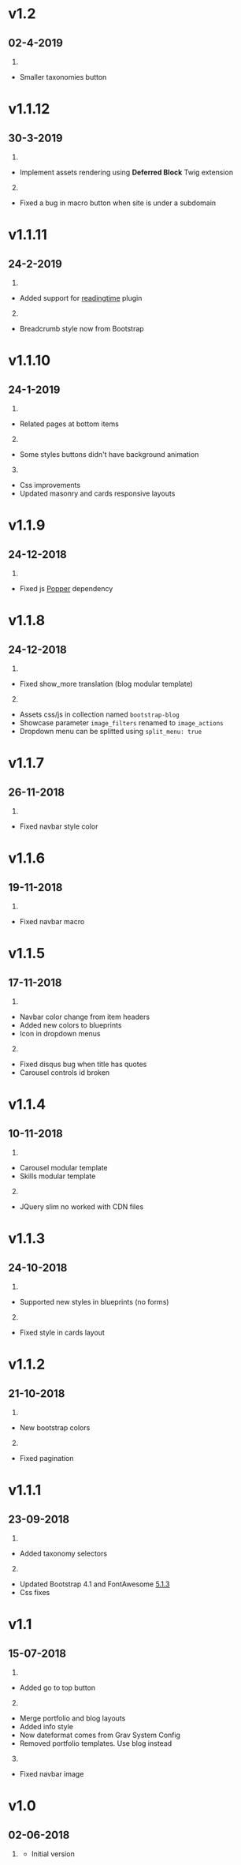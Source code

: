 # v1.2
## 02-4-2019

1. [](#improved)
  * Smaller taxonomies button

# v1.1.12
## 30-3-2019

1. [](#new)
  * Implement assets rendering using **Deferred Block** Twig extension
2. [](#bugfix)
  * Fixed a bug in macro button when site is under a subdomain

# v1.1.11
## 24-2-2019

1. [](#new)
  * Added support for [readingtime](https://github.com/getgrav/grav-plugin-readingtime) plugin
2. [](#improved)
  * Breadcrumb style now from Bootstrap

# v1.1.10
## 24-1-2019

1. [](#new)
  * Related pages at bottom items
2. [](#bugfix)
  * Some styles buttons didn't have background animation
3. [](#improved)
  * Css improvements
  * Updated masonry and cards responsive layouts

# v1.1.9
## 24-12-2018

1. [](#bugfix)
  * Fixed js [Popper](https://popper.js.org/) dependency

# v1.1.8
## 24-12-2018

1. [](#bugfix)
  * Fixed show_more translation (blog modular template)
2. [](#improved)
  * Assets css/js in collection named `bootstrap-blog`
  * Showcase parameter `image_filters` renamed to `image_actions`
  * Dropdown menu can be splitted using `split_menu: true`

# v1.1.7
## 26-11-2018

1. [](#bugfix)
  * Fixed navbar style color

# v1.1.6
## 19-11-2018

1. [](#bugfix)
  * Fixed navbar macro

# v1.1.5
## 17-11-2018

1. [](#improved)
  * Navbar color change from item headers
  * Added new colors to blueprints
  * Icon in dropdown menus
2. [](#bugfix)
  * Fixed disqus bug when title has quotes
  * Carousel controls id broken

# v1.1.4
## 10-11-2018

1. [](#new)
  * Carousel modular template
  * Skills modular template
2. [](#bugfix)
  * JQuery slim no worked with CDN files

# v1.1.3
## 24-10-2018

1. [](#improved)
  * Supported new styles in blueprints (no forms)
2. [](#bugfix)
  * Fixed style in cards layout

# v1.1.2
## 21-10-2018

1. [](#new)
  * New bootstrap colors
2. [](#bugfix)
  * Fixed pagination

# v1.1.1
## 23-09-2018

1. [](#new)
  * Added taxonomy selectors
2. [](#improved)
  * Updated Bootstrap 4.1 and FontAwesome [5.1.3](https://github.com/FortAwesome/Font-Awesome/releases/tag/5.3.1)
  * Css fixes

# v1.1
## 15-07-2018

1. [](#new)
  * Added go to top button
2. [](#improved)
  * Merge portfolio and blog layouts
  * Added info style
  * Now dateformat comes from Grav System Config
  * Removed portfolio templates. Use blog instead
3. [](#bugfix)
  * Fixed navbar image

# v1.0
##  02-06-2018

1. [](#new)
    * Initial version
